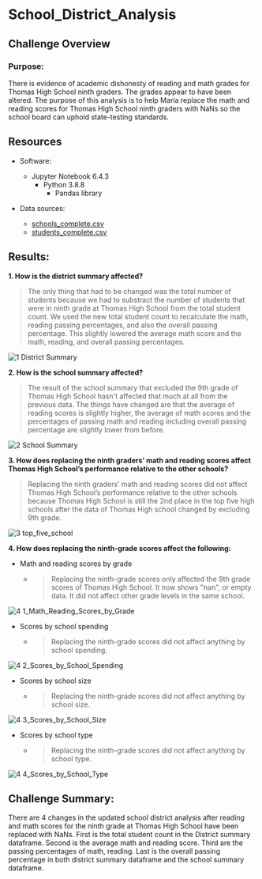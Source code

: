 # School_District_Analysis

## Challenge Overview

### Purpose:
   There is evidence of academic dishonesty of reading and math grades for Thomas High School ninth graders. The grades appear to have been altered. The purpose of this analysis is to help Maria replace the math and reading scores for Thomas High School ninth graders with NaNs so the school board can uphold state-testing standards.
	
## Resources
- Software:
   - Jupyter Notebook 6.4.3
      - Python 3.8.8
         - Pandas library
   
- Data sources: 
   - [schools_complete.csv](https://github.com/SYDsCorner/School_District_Analysis/blob/main/Resources/schools_complete.csv)
   - [students_complete.csv](https://github.com/SYDsCorner/School_District_Analysis/blob/main/Resources/students_complete.csv)
  	
	
## Results: 

**1. How is the district summary affected?**

   > The only thing that had to be changed was the total number of students because we had to substract the number of students that were in ninth grade at Thomas High School from the total student count. We used the new total student count to recalculate the math, reading passing percentages, and also the overall passing percentage. This slightly lowered the average math score and the math, reading, and overall passing percentages.
    
![1 District Summary](https://user-images.githubusercontent.com/89308251/133859142-c42d9880-07a4-44c3-a164-7497f0be18d2.png)

 
 
**2.  How is the school summary affected?**

   > The result of the school summary that excluded the 9th grade of Thomas High School hasn't affected that much at all from the previous data. The things have changed are that the average of reading scores is slightly higher, the average of math scores and the percentages of passing math and reading including overall passing percentage are slightly lower from before.
    
![2 School Summary](https://user-images.githubusercontent.com/89308251/133859168-8f51b889-ef3b-42d0-9623-4d99e8569ce6.png)
    
	
  
**3. How does replacing the ninth graders’ math and reading scores affect Thomas High School’s performance relative to the other schools?**

   > Replacing the ninth graders’ math and reading scores did not affect Thomas High School’s performance relative to the other schools because Thomas High School is still the 2nd place in the top five high schools after the data of Thomas High school changed by excluding 9th grade.

![3 top_five_school](https://user-images.githubusercontent.com/89308251/133859181-f89fd268-860c-45fd-90ab-b78628ff2f1c.png)



**4. How does replacing the ninth-grade scores affect the following:**


- Math and reading scores by grade
        
	- > Replacing the ninth-grade scores only affected the 9th grade scores of Thomas High School. It now shows "nan", or empty data. It did not affect other grade levels in the same school.
	
![4 1_Math_Reading_Scores_by_Grade](https://user-images.githubusercontent.com/89308251/133859231-3008c240-b629-4d4a-b133-c070dd82728c.png)


- Scores by school spending
    
	- > Replacing the ninth-grade scores did not affect anything by school spending.
	
![4 2_Scores_by_School_Spending](https://user-images.githubusercontent.com/89308251/133859235-c0036659-59ee-41df-8d2d-f992f00f9165.png)
    
    
- Scores by school size
    
	- > Replacing the ninth-grade scores did not affect anything by school size.

![4 3_Scores_by_School_Size](https://user-images.githubusercontent.com/89308251/133859243-cde2cef4-2229-4e54-98a3-eff683f768f1.png)
    
    
- Scores by school type
    
	- > Replacing the ninth-grade scores did not affect anything by school type.
      
 ![4 4_Scores_by_School_Type](https://user-images.githubusercontent.com/89308251/133859252-80c04b2e-10da-4604-8587-039e3cc33227.png)
    
        
    

## Challenge Summary: 

   There are 4 changes in the updated school district analysis after reading and math scores for the ninth grade at Thomas High School have been replaced with NaNs. First is the total student count in the District summary dataframe. Second is the average math and reading score. Third are the passing percentages of math, reading. Last is the overall passing percentage in both district summary dataframe and the school summary dataframe.
   

